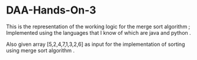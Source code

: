 # DAA-Hands-On-3

This is the representation of the working logic for the merge sort algorithm ; Implemented using the languages that I know of which are java and python . 

Also given array [5,2,4,7,1,3,2,6] as input for the implementation of sorting using merge sort algorithm . 
